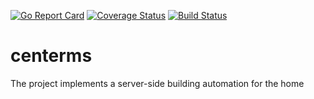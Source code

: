 [![Go Report Card](https://goreportcard.com/badge/github.com/giperboloid/centerms)](https://goreportcard.com/report/github.com/giperboloid/centerms)
[![Coverage Status](https://coveralls.io/repos/github/giperboloid/centerms/badge.svg?branch=master)](https://coveralls.io/github/giperboloid/centerms?branch=master)
[![Build Status](https://travis-ci.org/giperboloid/centerms.svg?branch=master)](https://travis-ci.org/giperboloid/centerms)

# centerms
The project implements a server-side building automation for the home
